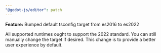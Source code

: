```yaml
---
"@godot-js/editor": patch
---
```


**Feature:** Bumped default tsconfig target from es2016 to es2022

All supported runtimes ought to support the 2022 standard. You can
still manually change the target if desired. This change is to
provide a better user experience by default.